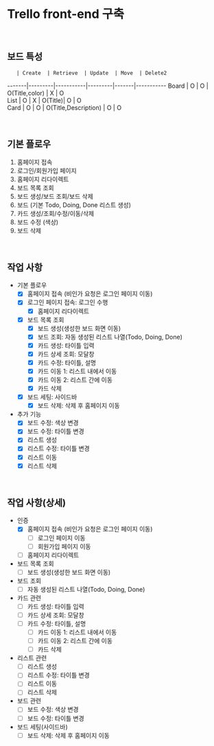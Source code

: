 # Trello front-end 구축

<br>



## 보드 특성

       | Create  | Retrieve  | Update  | Move  | Delete2  
-------|---------|-----------|---------|-------|-----------
 Board | O       | O         | O(Title,color) | X | O   
 List  | O       | X         | O(Title)| O     | O       
 Card  | O       | O         | O(Title,Description) | O | O

<br>



## 기본 플로우

1. 홈페이지 접속
2. 로그인/회원가입 페이지
3. 홈페이지 리다이렉트
4. 보드 목록 조회
5. 보드 생성/보드 조회/보드 삭제
6. 보드 (기본 Todo, Doing, Done 리스트 생성)
7. 카드 생성/조회/수정/이동/삭제
8. 보드 수정 (색상)
9. 보드 삭제

<br>



## 작업 사항

- 기본 플로우
	- [x] 홈페이지 접속 (비인가 요청은 로그인 페이지 이동)
  - [x] 로그인 페이지 접속: 로그인 수행
	- [x] 홈페이지 리다이렉트
  - [x] 보드 목록 조회
	- [x] 보드 생성(생성한 보드 화면 이동)
	- [x] 보드 조회: 자동 생성된 리스트 나열(Todo, Doing, Done)
	- [x] 카드 생성: 타이틀 입력
	- [x] 카드 상세 조회: 모달창
	- [x] 카드 수정: 타이틀, 설명
	- [x] 카드 이동 1: 리스트 내에서 이동
	- [x] 카드 이동 2: 리스트 간에 이동
	- [x] 카드 삭제
  - [x] 보드 세팅: 사이드바
	- [x] 보드 삭제: 삭제 후 홈페이지 이동

- 추가 기능
  - [x] 보드 수정: 색상 변경
  - [x] 보드 수정: 타이틀 변경
  - [x] 리스트 생성
  - [x] 리스트 수정: 타이틀 변경
  - [x] 리스트 이동
  - [x] 리스트 삭제

<br>



## 작업 사항(상세)

- 인증
	- [x] 홈페이지 접속 (비인가 요청은 로그인 페이지 이동)
	  - [ ] 로그인 페이지 이동
	  - [ ] 회원가입 페이지 이동
	- [ ] 홈페이지 리다이렉트
- 보드 목록 조회
	- [ ] 보드 생성(생성한 보드 화면 이동)
- 보드 조회
	- [ ] 자동 생성된 리스트 나열(Todo, Doing, Done)
- 카드 관련
	- [ ] 카드 생성: 타이틀 입력
	- [ ] 카드 상세 조회: 모달창
  - [ ] 카드 수정: 타이틀, 설명
	- [ ] 카드 이동 1: 리스트 내에서 이동
	- [ ] 카드 이동 2: 리스트 간에 이동
	- [ ] 카드 삭제
- 리스트 관련
  - [ ] 리스트 생성
  - [ ] 리스트 수정: 타이틀 변경
  - [ ] 리스트 이동
  - [ ] 리스트 삭제
- 보드 관련
  - [ ] 보드 수정: 색상 변경
  - [ ] 보드 수정: 타이틀 변경
- 보드 세팅(사이드바)
	- [ ] 보드 삭제: 삭제 후 홈페이지 이동

<br>

